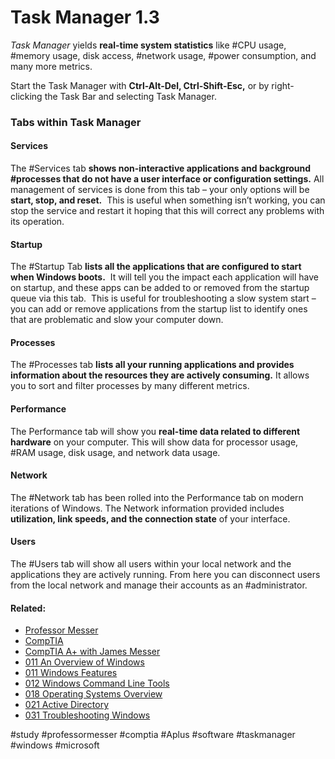 # Task Manager 1.3

*Task Manager* yields **real-time system statistics** like #CPU usage, #memory usage, disk access, #network usage, #power consumption, and many more metrics.

Start the Task Manager with **Ctrl-Alt-Del, Ctrl-Shift-Esc,** or by right-clicking the Task Bar and selecting Task Manager.

### Tabs within Task Manager

#### Services

The #Services tab **shows non-interactive applications and background #processes that do not have a user interface or configuration settings.** All management of services is done from this tab – your only options will be **start, stop, and reset.**  This is useful when something isn’t working, you can stop the service and restart it hoping that this will correct any problems with its operation.

#### Startup

The #Startup Tab **lists all the applications that are configured to start when Windows boots.**  It will tell you the impact each application will have on startup, and these apps can be added to or removed from the startup queue via this tab.  This is useful for troubleshooting a slow system start – you can add or remove applications from the startup list to identify ones that are problematic and slow your computer down. 

#### Processes

The #Processes tab **lists all your running applications and provides information about the resources they are actively consuming.** It allows you to sort and filter processes by many different metrics.

#### Performance

The Performance tab will show you **real-time data related to different hardware** on your computer. This will show data for processor usage, #RAM usage, disk usage, and network data usage. 

#### Network

The #Network tab has been rolled into the Performance tab on modern iterations of Windows. The Network information provided includes **utilization, link speeds, and the connection state** of your interface.

#### Users

The #Users tab will show all users within your local network and the applications they are actively running. From here you can disconnect users from the local network and manage their accounts as an #administrator.

#### Related:
- [Professor Messer](https://www.professormesser.com/free-a-plus-training/220-1102/220-1102-video/task-manager-220-1102/ "Professor Messer A+ Guide")
- [CompTIA](https://www.comptia.org/ "CompTIA Homepage")
- [CompTIA A+ with James Messer](CompTIA%20A+%20with%20James%20Messer.md)
- [011 An Overview of Windows](011%20An%20Overview%20of%20Windows.md)
- [011 Windows Features](011%20Windows%20Features.md)
- [012 Windows Command Line Tools](012%20Windows%20Command%20Line%20Tools.md)
- [018 Operating Systems Overview](018%20Operating%20Systems%20Overview.md)
- [021 Active Directory](021%20Active%20Directory.md)
- [031 Troubleshooting Windows](031%20Troubleshooting%20Windows.md)

#study #professormesser #comptia #Aplus #software #taskmanager #windows #microsoft